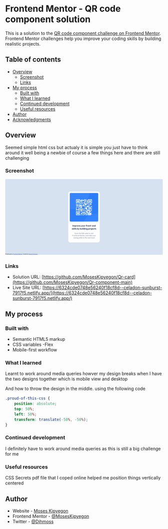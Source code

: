 # Frontend Mentor - QR code component solution

This is a solution to the [QR code component challenge on Frontend Mentor](https://www.frontendmentor.io/challenges/qr-code-component-iux_sIO_H). Frontend Mentor challenges help you improve your coding skills by building realistic projects. 

## Table of contents

- [Overview](#overview)
  - [Screenshot](#screenshot)
  - [Links](#links)
- [My process](#my-process)
  - [Built with](#built-with)
  - [What I learned](#what-i-learned)
  - [Continued development](#continued-development)
  - [Useful resources](#useful-resources)
- [Author](#author)
- [Acknowledgments](#acknowledgments)

## Overview

Seemed simple html css but actualy it is simple you just have to think around it well being a newbie of course a few things here and there are still challenging

### Screenshot

![](./design/Qr%20code%20desktop%20view.png)

### Links

- Solution URL: [https://github.com/MosesKipyegon/Qr-card](https://github.com/MosesKipyegon/Qr-component-main)
- Live Site URL: [https://6324cde0748e56240f18cf8d--celadon-sunburst-7917f5.netlify.app/](https://6324cde0748e56240f18cf8d--celadon-sunburst-7917f5.netlify.app/)

## My process

### Built with

- Semantic HTML5 markup
- CSS variables
-Flex
- Mobile-first workflow


### What I learned

Learnt to work around media queries howver my design breaks when I have the two designs together which is mobile view and desktop

And how to throw the design in the middle. using the following code


```css
.proud-of-this-css {
    position: absolute;
    top: 50%;
    left: 50%;
    transform: translate(-50%, -50%);
}
```

### Continued development

I definitely have to work around media queries as this is still a big challenge for me

### Useful resources

CSS Secrets pdf file that I coped online helped me position things vertically centered


## Author

- Website - [Moses Kipyegon](https://6324cde0748e56240f18cf8d--celadon-sunburst-7917f5.netlify.app/)
- Frontend Mentor - [@MosesKipyegon](https://www.frontendmentor.io/profile/MosesKipyegon)
- Twitter - [@Dihmoss](https://twitter.com/Dihmoss)
